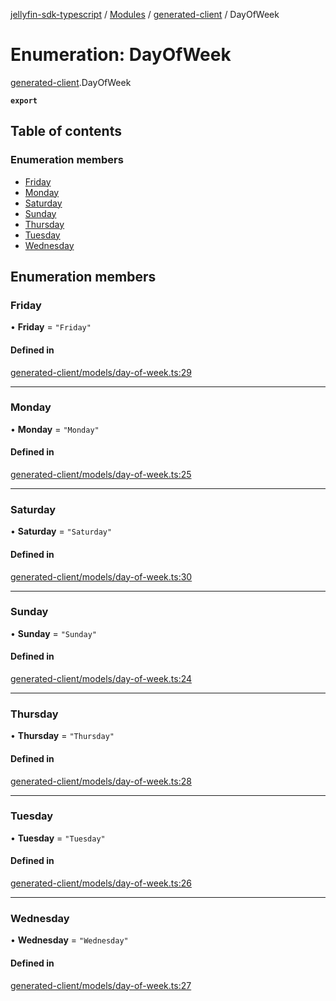 [jellyfin-sdk-typescript](../README.md) / [Modules](../modules.md) / [generated-client](../modules/generated_client.md) / DayOfWeek

# Enumeration: DayOfWeek

[generated-client](../modules/generated_client.md).DayOfWeek

**`export`**

## Table of contents

### Enumeration members

- [Friday](generated_client.DayOfWeek.md#friday)
- [Monday](generated_client.DayOfWeek.md#monday)
- [Saturday](generated_client.DayOfWeek.md#saturday)
- [Sunday](generated_client.DayOfWeek.md#sunday)
- [Thursday](generated_client.DayOfWeek.md#thursday)
- [Tuesday](generated_client.DayOfWeek.md#tuesday)
- [Wednesday](generated_client.DayOfWeek.md#wednesday)

## Enumeration members

### Friday

• **Friday** = `"Friday"`

#### Defined in

[generated-client/models/day-of-week.ts:29](https://github.com/thornbill/jellyfin-sdk-typescript/blob/46678c1/src/generated-client/models/day-of-week.ts#L29)

___

### Monday

• **Monday** = `"Monday"`

#### Defined in

[generated-client/models/day-of-week.ts:25](https://github.com/thornbill/jellyfin-sdk-typescript/blob/46678c1/src/generated-client/models/day-of-week.ts#L25)

___

### Saturday

• **Saturday** = `"Saturday"`

#### Defined in

[generated-client/models/day-of-week.ts:30](https://github.com/thornbill/jellyfin-sdk-typescript/blob/46678c1/src/generated-client/models/day-of-week.ts#L30)

___

### Sunday

• **Sunday** = `"Sunday"`

#### Defined in

[generated-client/models/day-of-week.ts:24](https://github.com/thornbill/jellyfin-sdk-typescript/blob/46678c1/src/generated-client/models/day-of-week.ts#L24)

___

### Thursday

• **Thursday** = `"Thursday"`

#### Defined in

[generated-client/models/day-of-week.ts:28](https://github.com/thornbill/jellyfin-sdk-typescript/blob/46678c1/src/generated-client/models/day-of-week.ts#L28)

___

### Tuesday

• **Tuesday** = `"Tuesday"`

#### Defined in

[generated-client/models/day-of-week.ts:26](https://github.com/thornbill/jellyfin-sdk-typescript/blob/46678c1/src/generated-client/models/day-of-week.ts#L26)

___

### Wednesday

• **Wednesday** = `"Wednesday"`

#### Defined in

[generated-client/models/day-of-week.ts:27](https://github.com/thornbill/jellyfin-sdk-typescript/blob/46678c1/src/generated-client/models/day-of-week.ts#L27)
